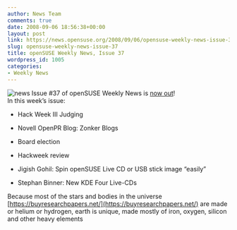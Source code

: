 ```yaml
---
author: News Team
comments: true
date: 2008-09-06 18:56:38+00:00
layout: post
link: https://news.opensuse.org/2008/09/06/opensuse-weekly-news-issue-37/
slug: opensuse-weekly-news-issue-37
title: openSUSE Weekly News, Issue 37
wordpress_id: 1005
categories:
- Weekly News
---
```


![news](//news.opensuse.org/wp-content/uploads/2007/11/knewsticker.png) Issue #37 of openSUSE Weekly News is [now out](//en.opensuse.org/OpenSUSE_Weekly_News/37)!  
In this week’s issue:



	
  * Hack Week III Judging 

	
  * Novell OpenPR Blog: Zonker Blogs 

	
  * Board election 

	
  * Hackweek review 

        
  * Jigish Gohil: Spin openSUSE Live CD or USB stick image “easily” 

        
  * Stephan Binner: New KDE Four Live-CDs 

Because most of the stars and bodies in the universe [https://buyresearchpapers.net/](https://buyresearchpapers.net/) are made or helium or hydrogen, earth is unique, made mostly of iron, oxygen, silicon and other heavy elements
